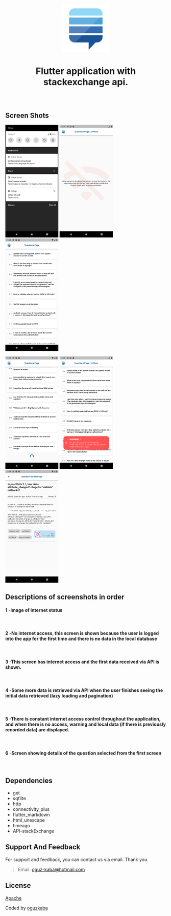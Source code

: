 <p align="center"><img src="assets\appBar_icon.png" width=150></p>

# <p align="center">Flutter application with stackexchange api.</p>
</br>

## Screen Shots

<img src="assets\ss\ss1.png" width=33%> <img src="assets\ss\ss2.png" width=33%> <img src="assets\ss\ss3.png" width=33%>

<img src="assets\ss\ss4.png" width=33%> <img src="assets\ss\ss5.png" width=33%> <img src="assets\ss\ss6.png" width=33%>

## Descriptions of screenshots in order

#### 1 -Image of internet status
</br>

#### 2 -No internet access, this screen is shown because the user is logged into the app for the first time and there is no data in the local database
</br>

#### 3 -This screen has internet access and the first data received via API is shown.
</br>

#### 4 -Some more data is retrieved via API when the user finishes seeing the initial data retrieved (lazy loading and pagination)
</br>

#### 5 -There is constant internet access control throughout the application, and when there is no access, warning and local data (if there is previously recorded data) are displayed.
</br>

#### 6 -Screen showing details of the question selected from the first screen
</br>

## Dependencies
- get 
- sqflite
- http
- connectivity_plus
- flutter_markdown
- html_unescape
- timeago
- API-stackExchange


## Support And Feedback
For support and feedback, you can contact us via email. Thank you.
> Email: [oguz-kaba@hotmail.com](mailto:oguz-kaba@hotmail.com)

## License
[Apache](LICENSE)

Coded by [oguzkaba](https://github.com/oguzkaba)

